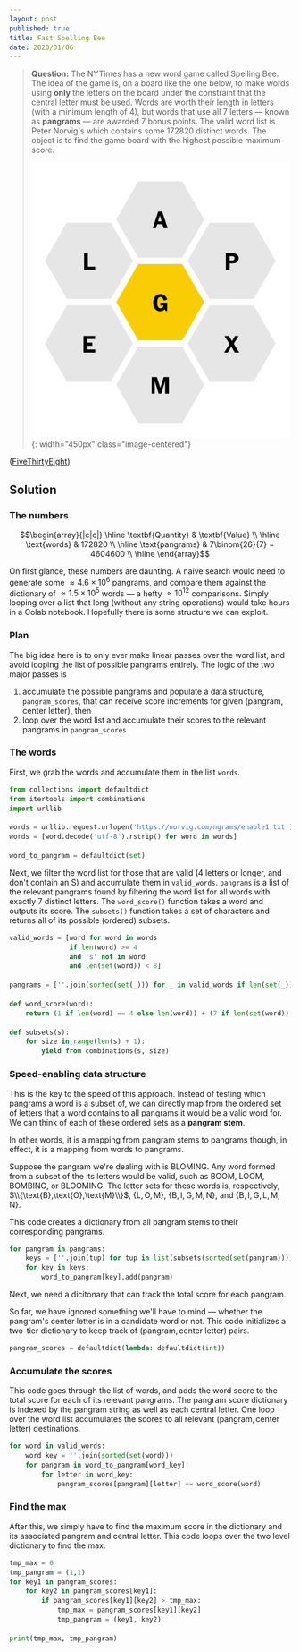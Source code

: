 ```yaml
---
layout: post
published: true
title: Fast Spelling Bee
date: 2020/01/06
---
```


>**Question:** The NYTimes has a new word game called Spelling Bee. The idea of the game is, on a board like the one below, to make words using **only** the letters on the board under the constraint that the central letter must be used. Words are worth their length in letters (with a minimum length of $4$), but words that use all $7$ letters — known as **pangrams** — are awarded $7$ bonus points. The valid word list is Peter Norvig's which contains some 172820 distinct words. The object is to find the game board with the highest possible maximum score.
>
>![](/img/2020-01-06-honeycomb.png){: width="450px" class="image-centered"}


<!--more-->

([FiveThirtyEight](https://fivethirtyeight.com/features/can-you-solve-the-vexing-vexillology/))

## Solution

### The numbers

$$\begin{array}{|c|c|} \hline
\textbf{Quantity} & \textbf{Value} \\ \hline
\text{words} & 172820 \\ \hline
\text{pangrams} & 7\binom{26}{7} = 4604600 \\ \hline
\end{array}$$

On first glance, these numbers are daunting. A naive search would need to generate some $\approx 4.6\times10^6$ pangrams, and compare them against the dictionary of $\approx 1.5\times10^5$ words — a hefty $\approx 10^{12}$ comparisons. Simply looping over a list that long (without any string operations) would take hours in a Colab notebook. Hopefully there is some structure we can exploit.


### Plan

The big idea here is to only ever make linear passes over the word list, and avoid looping the list of possible pangrams entirely. The logic of the two major passes is

1. accumulate the possible pangrams and populate a data structure, `pangram_scores`, that can receive score increments for given $\left(\text{pangram},\text{center letter}\right),$ then
2. loop over the word list and accumulate their scores to the relevant pangrams in `pangram_scores`

### The words

First, we grab the words and accumulate them in the list `words`.

```python
from collections import defaultdict
from itertools import combinations
import urllib

words = urllib.request.urlopen('https://norvig.com/ngrams/enable1.txt')
words = [word.decode('utf-8').rstrip() for word in words]

word_to_pangram = defaultdict(set)
```

Next, we filter the word list for those that are valid ($4$ letters or longer, and don't contain an $\text{S}$) and accumulate them in `valid_words`. `pangrams` is a list of the relevant pangrams found by filtering the word list for all words with exactly $7$ distinct letters. The `word_score()` function takes a word and outputs its score. The `subsets()` function takes a set of characters and returns all of its possible (ordered) subsets.

```python
valid_words = [word for word in words 
               if len(word) >= 4 
               and 's' not in word 
               and len(set(word)) < 8]

pangrams = [''.join(sorted(set(_))) for _ in valid_words if len(set(_)) == 7]

def word_score(word):
    return (1 if len(word) == 4 else len(word)) + (7 if len(set(word)) == 7 else 0)

def subsets(s):
    for size in range(len(s) + 1):
        yield from combinations(s, size)
```

### Speed-enabling data structure

This is the key to the speed of this approach. Instead of testing which pangrams a word is a subset of, we can directly map from the ordered set of letters that a word contains to all pangrams it would be a valid word for. We can think of each of these ordered sets as a **pangram stem**.

In other words, it is a mapping from pangram stems to pangrams though, in effect, it is a mapping from words to pangrams.

Suppose the pangram we're dealing with is $\text{BLOMING}.$ Any word formed from a subset of the its letters would be valid, such as $\text{BOOM},$ $\text{LOOM},$ $\text{BOMBING},$ or $\text{BLOOMING}.$ The letter sets for these words is, respectively, $\\{\text{B},\text{O},\text{M}\\}$, $\{\text{L},\text{O},\text{M}\},$ $\{\text{B},\text{I},\text{G},\text{M},\text{N}\},$ and $\{\text{B},\text{I},\text{G},\text{L},\text{M},\text{N}\}.$ 

This code creates a dictionary from all pangram stems to their corresponding pangrams. 

```python
for pangram in pangrams:
    keys = [''.join(tup) for tup in list(subsets(sorted(set(pangram))))]
    for key in keys:
        word_to_pangram[key].add(pangram)
```

Next, we need a dicitonary that can track the total score for each pangram. 

So far, we have ignored something we'll have to mind — whether the pangram's center letter is in a candidate word or not. This code initializes a two-tier dictionary to keep track of $\left(\text{pangram},\text{center letter}\right)$ pairs.

```python
pangram_scores = defaultdict(lambda: defaultdict(int))
```

### Accumulate the scores

This code goes through the list of words, and adds the word score to the total score for each of its relevant pangrams. The pangram score dictionary is indexed by the pangram string as well as each central letter. One loop over the word list accumulates the scores to all relevant $\left(\text{pangram},\text{center letter}\right)$ destinations.

```python
for word in valid_words:
    word_key = ''.join(sorted(set(word)))
    for pangram in word_to_pangram[word_key]:
        for letter in word_key:
            pangram_scores[pangram][letter] += word_score(word)
```

### Find the max

After this, we simply have to find the maximum score in the dictionary and its associated $\text{pangram}$ and $\text{central letter}.$ This code loops over the two level dictionary to find the max.

```python
tmp_max = 0
tmp_pangram = (1,1)
for key1 in pangram_scores:
    for key2 in pangram_scores[key1]:
        if pangram_scores[key1][key2] > tmp_max:
            tmp_max = pangram_scores[key1][key2]
            tmp_pangram = (key1, key2)

print(tmp_max, tmp_pangram)
```





<br>
